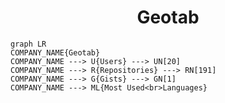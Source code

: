 <h1 align="center">Geotab</h1>

```mermaid
graph LR
COMPANY_NAME{Geotab}
COMPANY_NAME ---> U{Users} ---> UN[20]
COMPANY_NAME ---> R{Repositories} ---> RN[191]
COMPANY_NAME ---> G{Gists} ---> GN[1]
COMPANY_NAME ---> ML{Most Used<br>Languages}
```
